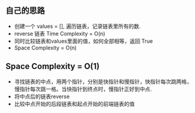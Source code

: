 ## 自己的思路
- 创建一个 values = [], 遍历链表，记录链表里所有的数.
- reverse 链表  Time Complexity = O(n)
- 同时比较链表和values里面的值，如何全部相等，返回 True
- Space Complexity = O(n)


## Space Complexity = O(1)
- 寻找链表的中点，用两个指针，分别是快指针和慢指针，快指针每次跳两格，慢指针每次跳一格。当快指针到终点时，慢指针正好到中点.
- 将中点后的链表reverse
- 比较中点开始的后段链表和起点开始的前端链表的值